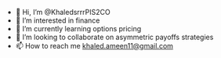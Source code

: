 - 👋 Hi, I’m @KhaledsrrrPIS2CO
- 👀 I’m interested in finance  
- 🌱 I’m currently learning options pricing 
- 💞️ I’m looking to collaborate on asymmetric payoffs strategies 
- 📫 How to reach me khaled.ameen11@gmail.com

<!---
KhaledsrrrPIS2CO/KhaledsrrrPIS2CO is a ✨ special ✨ repository because its `README.md` (this file) appears on your GitHub profile.
You can click the Preview link to take a look at your changes.
--->
